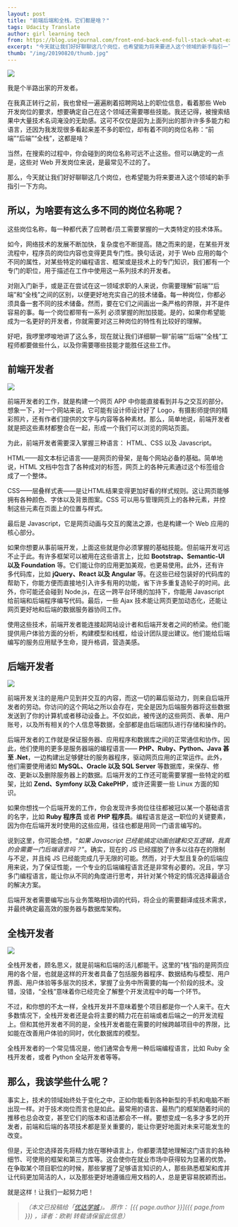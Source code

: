 ```yaml
---
layout: post
title: "前端后端和全栈，它们都是啥？"
tags: Udacity Translate
author: girl learning tech
from: https://blog.usejournal.com/front-end-back-end-full-stack-what-exactly-are-they-talking-about-fbd5d3fd4939
excerpt: "今天就让我们好好聊聊这几个岗位，也希望能为将来要进入这个领域的新手指引一下方向。"
thumb: "/img/20190820/thumb.jpg"
---
```


<img src="/img/20190820/001.jpeg">

我是个半路出家的开发者。

在我真正转行之前，我也曾经一遍遍刷着招聘网站上的职位信息，看着那些 Web 开发岗位的要求，想要确定自己在这个领域还需要哪些技能。我还记得，被搜索结果中大量技术名词淹没的无助感。这可不仅仅是因为上面列出的那许许多多能力和语言，还因为我发现很多看起来差不多的职位，却有着不同的岗位名称：“前端”“后端”“全栈”，这都是啥？

当然，在搜索的过程中，你会碰到的岗位名称可远不止这些。但可以确定的一点是，这些对 Web 开发岗位来说，是最常见不过的了。

那么，今天就让我们好好聊聊这几个岗位，也希望能为将来要进入这个领域的新手指引一下方向。

## 所以，为啥要有这么多不同的岗位名称呢？

这些岗位名称，每一种都代表了应聘者/员工需要掌握的一大类特定的技术体系。

如今，网络技术的发展不断加快，复杂度也不断提高。随之而来的是，在某些开发流程中，程序员的岗位内容也变得更具专门性。换句话说，对于 Web 应用的每个不同的属性，对某些特定的编程语言、框架或是技术上的专门知识，我们都有一个专门的职位，用于描述在工作中使用这一系列技术的开发者。

对刚入门新手，或是正在尝试在这一领域求职的人来说，你需要理解“前端”“后端”和“全栈”之间的区别，以便更好地充实自己的技术储备。每一种岗位，你都必须具备一套不同的技术储备。然而，要在它们之间画出一条严格的界限，并不是件容易的事。每一个岗位都带有一系列
必须掌握的附加技能。是的，如果你希望能成为一名更好的开发者，你就需要对这三种岗位的特性有比较好的理解。

好吧，我啰里啰唆地讲了这么多，现在就让我们详细聊一聊“前端”“后端”“全栈”工程师都要做些什么，以及你需要哪些技能才能胜任这些工作。

## 前端开发者

<img src="/img/20190820/002.jpeg">

前端开发者的工作，就是构建一个网页 APP 中你能直接看到并与之交互的部分。想象一下，对一个网站来说，它可能有设计师设计好了 Logo，有摄影师提供的精彩照片，还有作者们提供的文字与内容等各种素材。那么，简单地说，前端开发者就是把这些素材都整合在一起，形成一个我们可以浏览的网站页面。

为此，前端开发者需要深入掌握三种语言： <span class="hl">HTML、CSS 以及 Javascript</span>。

HTML——超文本标记语言——是网页的骨架，是每个网站必备的基础。简单地说，HTML 文档中包含了各种成对的标签，网页上的各种元素通过这个标签组合成了一个整体。

CSS——层叠样式表——是让HTML结果变得更加好看的样式规则。这让网页能够拥有各种颜色、字体以及背景图案。CSS 可以用与管理网页上的各种元素，并控制这些元素在页面上的位置与样式。

最后是 Javascript，它是网页动画与交互的魔法之源，也是构建一个 Web 应用的核心部分。

如果你想要从事前端开发，上面这些就是你必须掌握的基础技能。但前端开发可远不止于此。有许多框架可以被用在这些语言上，比如  **Bootstrap、Semantic-UI 以及 Foundation** 等。它们能让你的应用更加美观，也更易使用。此外，还有许多代码库，比如 **jQuery、React 以及 Angular** 等。在这些已经包装好的代码库的帮助下，你能方便而直接地引入许多有用的功能，省下许多重复造轮子的时间。此外，你可能还会碰到 <span class="hl">Node.js</span>，在这一跨平台环境的加持下，你能用 Javascript 给前端和后端程序编写代码。最后，一些 <span class="hl">Ajax</span> 技术能让网页更加动态化，还能让网页更好地和后端的数据服务器协同工作。

使用这些技术，前端开发者能连接起网站设计者和后端开发者之间的桥梁。他们能提供用户体验方面的分析，构建模型和线框，给设计团队提出建议。他们能给后端编写的服务应用赋予生命，提升格调，营造美感。

## 后端开发者

<img src="/img/20190820/003.jpeg">

前端开发关注的是用户见到并交互的内容，而这一切的幕后驱动力，则来自后端开发者的劳动。你访问的这个网站之所以会存在，完全是因为后端服务器将这些数据发送到了你的计算机或者移动设备上。不仅如此，被传送的这些网页、表单、用户账号，以及所有相关的个人信息等数据，全部都是由后端团队进行存储和操作的。

后端开发者的工作就是保证服务器、应用程序和数据库之间的正常通信和协作。因此，他们使用的更多是服务器端的编程语言—— **PHP、Ruby、Python、Java 甚至 .Net**，一边构建出足够健壮的服务器程序，驱动网页应用的正常运作。此外，他们需要使用诸如 **MySQL、Oracle 以及 SQL Server** 等数据库，来保存、修改、更新以及删除服务器上的数据。后端开发的工作还可能需要掌握一些特定的框架，比如 **Zend、Symfony 以及 CakePHP**，或许还需要一些 Linux 方面的知识。

如果你想找一个后端开发的工作，你会发现许多岗位往往都被冠以某一个基础语言的名字，比如 __**Ruby 程序员**__ 或者 __**PHP 程序员**__。编程语言是这一职位的关键要素，因为你在后端开发时使用的这些应用，往往也都是用同一门语言编写的。

说到这里，你可能会想，“_如果 Javascript 已经能搞定动画创建和交互逻辑，我真的会需要一门后端语言吗？_”。确实，现在的 JS 已经摆脱了许多以往存在的限制与不足，并且纯 JS 已经能完成几乎无限的可能。然而，对于大型且复杂的后端应用来说，为了保证性能，一个专业的后端编程语言还是非常有必要的。况且，学习多门编程语言，能让你从不同的角度进行思考，并针对某个特定的情况选择最适合的解决方案。

后端开发者需要编写出与业务策略相协调的代码，将企业的需要翻译成技术需求，并最终确定最高效的服务器与数据库架构。

## 全栈开发者

<img src="/img/20190820/004.jpeg">

全栈开发者，顾名思义，就是前端和后端的活儿都能干。这里的“栈”指的是网页应用的各个层，也就是这样的开发者具备了包括服务器程序、数据结构与模型、用户界面、用户体验等多层次的技术，掌握了业务中所需要的每一个阶段的技术。没错，没错，“全栈”意味着你已经完全了解整个开发流程中的每一个环节。

不过，和你想的不太一样，全栈开发并不意味着整个项目都是你一个人来干。在大多数情况下，全栈开发者还是会将主要的精力花在前端或者后端之一的开发流程上。但和其他开发者不同的是，全栈开发者能在需要的时候跨越项目中的界限，比如能在改善用户体验的同时，优化数据库的模型。

全栈开发者的一个常见情况是，他们通常会专用一种后端编程语言，比如 Ruby 全栈开发者，或者 Python 全站开发者等等。

## 那么，我该学些什么呢？

事实上，技术的领域始终处于变化之中，正如你能看到各种新型的手机和电脑不断出现一样。对于技术岗位而言也是如此。最常用的语言、最热门的框架随着时间的推移也总会改变，甚至它们的版本和语法都会不一样。要想变成一名多才多艺的开发者，前端和后端的各项技术都是至关重要的，能让你更好地面对未来可能发生的改变。

但是，无论您选择首先将精力放在哪种语言上，你都要清楚地理解这门语言的各种细节、可使用的框架和第三方库等。这会使你在就业市场中获得较为显著的优势。在争取某个项目职位的时候，那些掌握了足够语言知识的人，那些熟悉框架和库并让代码更加简洁的人，以及那些更好地遵循应用文档的人，总是更容易脱颖而出。

就是这样！让我们一起努力吧！

> _（本文已投稿给「[优达学城](https://cn.udacity.com)」。 原作： [{{ page.author }}]({{ page.from }}) ，译者：欧剃 转载请保留此信息）_